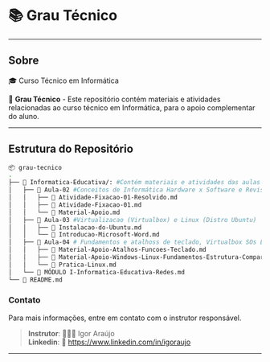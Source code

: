 # :books: Grau Técnico

---
## Sobre
:mortar_board: Curso Técnico em Informática

:dart: **Grau Técnico** - Este repositório contém materiais e atividades  relacionadas ao curso técnico em Informática, para o apoio complementar do aluno.

--- 

## Estrutura do Repositório

```bash
📦 grau-tecnico
.
├── 📁 Informatica-Educativa/: #Contém materiais e atividades das aulas da matéria Informática Educativa.
│   ├── 📁 Aula-02 #Conceitos de Informática Hardware x Software e Revisao dos SOs Windows e Linux
│   │   ├── 📄 Atividade-Fixacao-01-Resolvido.md
│   │   ├── 📄 Atividade-Fixacao-01.md
│   │   └── 📄 Material-Apoio.md
│   ├── 📁 Aula-03 #Virtualizacao (Virtualbox) e Linux (Distro Ubuntu)
│   │   ├── 📄 Instalacao-do-Ubuntu.md
│   │   └── 📄 Introducao-Microsoft-Word.md
│   ├── 📁 Aula-04 # Fundamentos e atalhoss de teclado, Virtualbox SOs Linux e Distro Linux Ubuntu.
│   │   ├── 📄 Material-Apoio-Atalhos-Funcoes-Teclado.md
│   │   ├── 📄 Material-Apoio-Windows-Linux-Fundamentos-Estrutura-Comparacao.md
│   │   └── 📄 Pratica-Linux.md
│   └── 📄 MÓDULO I-Informatica-Educativa-Redes.md
└── 📄 README.md
```

### Contato
Para mais informações, entre em contato com o instrutor responsável.

>**Instrutor**: 👨🏾‍💻 Igor Araújo    
**Linkedin**: 🔗 https://www.linkedin.com/in/igoraujo

---